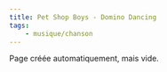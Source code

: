 ```yaml
---
title: Pet Shop Boys - Domino Dancing
tags:
    - musique/chanson
---
```


Page créée automatiquement, mais vide.
